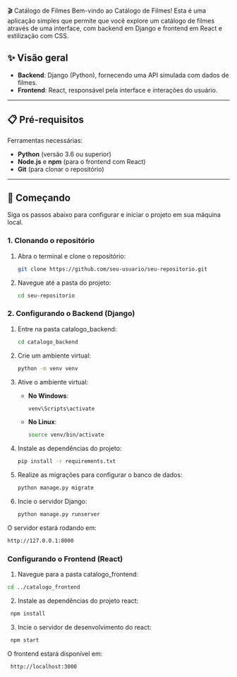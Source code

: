 🎬 Catálogo de Filmes
Bem-vindo ao Catálogo de Filmes! Esta é uma aplicação simples que permite que você explore um catálogo de filmes através de uma interface, com backend em Django e frontend em React e estilização com CSS.

## ✨ Visão geral

- **Backend**: Django (Python), fornecendo uma API simulada com dados de filmes.
- **Frontend**: React, responsável pela interface e interações do usuário.

---

## 📋 Pré-requisitos

Ferramentas necessárias:

- **Python** (versão 3.6 ou superior)
- **Node.js** e **npm** (para o frontend com React)
- **Git** (para clonar o repositório)

---

## 🚀 Começando

Siga os passos abaixo para configurar e iniciar o projeto em sua máquina local.

### 1. Clonando o repositório

1. Abra o terminal e clone o repositório:
   ```bash
   git clone https://github.com/seu-usuario/seu-repositorio.git
   
2. Navegue até a pasta do projeto:
   ```bash
   cd seu-repositorio

### 2. Configurando o Backend (Django)

1. Entre na pasta catalogo_backend:
   ```bash
   cd catalogo_backend
   
2. Crie um ambiente virtual:
   ```bash
   python -m venv venv
   
3. Ative o ambiente virtual:
   
   - **No Windows**: 
     ```bash
     venv\Scripts\activate
     ```
   - **No Linux**: 
     ```bash
     source venv/bin/activate
     ```     
5. Instale as dependências do projeto:
   ```bash
   pip install -r requirements.txt
   
6. Realize as migrações para configurar o banco de dados:
   ```bash
   python manage.py migrate
   
7. Incie o servidor Django:
   ```bash
   python manage.py runserver

O servidor estará rodando em:
  ```bash
  http://127.0.0.1:8000
  ```
### Configurando o Frontend (React)

1. Navegue para a pasta catalogo_frontend:
  ```bash
  cd ../catalogo_frontend
  ```
2. Instale as dependências do projeto react:
 ```bash
  npm install
 ```
3. Incie o servidor de desenvolvimento do react:
 ```bash
  npm start
 ```
O frontend estará disponível em:
 ```bash
  http://localhost:3000


